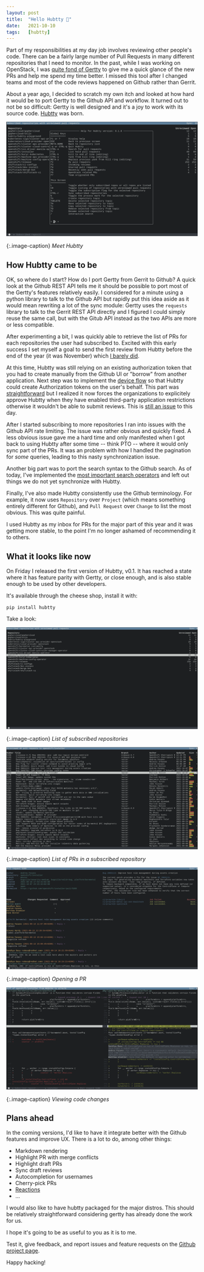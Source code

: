 ```yaml
---
layout: post
title:  "Hello Hubtty 👋"
date:   2021-10-10
tags:   [hubtty]
---
```


Part of my responsibilities at my day job involves reviewing other people's
code. There can be a fairly large number of Pull Requests in many different
repositories that I need to monitor. In the past, while I was working on
OpenStack, I was [quite fond of
Gertty](/2016/09/20/setting-up-gertty-for-effective-code-review.html) to give
me a quick glance of the new PRs and help me spend my time better. I missed
this tool after I changed teams and most of the code reviews happened on Github
rather than Gerrit.

About a year ago, I decided to scratch my own itch and looked at how hard it
would be to port Gertty to the Github API and workflow. It turned out to not be
so difficult: Gertty is well designed and it's a joy to work with its source
code. [Hubtty](https://github.com/hubtty/hubtty/) was born.

[![Hubtty v0.1](/public/images/hubtty/hubtty-0.1.png)](/public/images/hubtty/hubtty-0.1.png)

{:.image-caption}
*Meet Hubtty*

## How Hubtty came to be

OK, so where do I start? How do I port Gertty from Gerrit to Github?  A quick
look at the Github REST API tells me it should be possible to port most of the
Gertty's features relatively easily. I considered for a minute using a python
library to talk to the Github API but rapidly put this idea aside as it would
mean rewriting a lot of the sync module: Gertty uses the `requests` library to
talk to the Gerrit REST API directly and I figured I could simply reuse the
same call, but with the Gitub API instead as the two APIs are more or less
compatible.

After experimenting a bit, I was quickly able to retrieve the list of PRs for
each repositories the user had subscribed to. Excited with this early success
I set myself a goal to send the first review from Hubtty before the end of the
year (it was November) which [I barely
did](https://github.com/hubtty/hubtty/commit/9d5eb59ec7fb0df4e20553a545232bd87236a648).

At this time, Hubtty was still relying on an existing authorization token that
you had to create manually from the Github UI or "borrow" from another
application. Next step was to implement the [device
flow](https://docs.github.com/en/developers/apps/building-github-apps/identifying-and-authorizing-users-for-github-apps#device-flow)
so that Hubtty could create Authorization tokens on the user's behalf. This
part was
[straightforward](https://github.com/hubtty/hubtty/commit/8ceac425dc05c726941b09906b8fb76e61305058)
but I realized it now forces the organizations to explicitely approve Hubtty
when they have enabled third-party application restrictions otherwise it
wouldn't be able to submit reviews. This is [still an
issue](https://github.com/hubtty/hubtty/issues/20) to this day.

After I started subscribing to more repositories I ran into issues with the
Github API rate limiting. The issue was rather obvious and quickly fixed.
A less obvious issue gave me a hard time and only manifested when I got back to
using Hubtty after some time -- think PTO -- where it would only sync part of the
PRs. It was an problem with how I handled the pagination for _some_ queries,
leading to this nasty synchronization issue.

Another big part was to port the search syntax to the Github search. As of
today, I've implemented the [most important search
operators](https://github.com/hubtty/hubtty/issues/48) and left out things we
do not yet synchronize with Hubtty.

Finally, I've also made Hubtty consistently use the Github terminology. For
example, it now uses `Repository` over `Project` (which means something
entirely different for Github), and `Pull Request` over `Change` to list the
most obvious. This was quite painful.

I used Hubtty as my inbox for PRs for the major part of this year and it was
getting more stable, to the point I'm no longer ashamed of recommending it to
others.

## What it looks like now

On Friday I released the first version of Hubtty, v0.1. It has reached a state
where it has feature parity with Gertty, or close enough, and is also stable
enough to be used by other developers.

It's available through the cheese shop, install it with:
```
pip install hubtty
```

Take a look:

[![Repositories list](/public/images/hubtty/01-Repositories-list.png)](/public/images/hubtty/01-Repositories-list.png)

{:.image-caption}
*List of subscribed repositories*

[![PRs list](/public/images/hubtty/02-PRs-list.png)](/public/images/hubtty/02-PRs-list.png)

{:.image-caption}
*List of PRs in a subscribed repository*

[![PR view](/public/images/hubtty/03-PR-view.png)](/public/images/hubtty/03-PR-view.png)

{:.image-caption}
*Opening a PR*

[![Diff view](/public/images/hubtty/04-Diff-view.png)](/public/images/hubtty/04-Diff-view.png)

{:.image-caption}
*Viewing code changes*

## Plans ahead

In the coming versions, I'd like to have it integrate better with the Github
features and improve UX. There is a lot to do, among other things:
- Markdown rendering
- Highlight PR with merge conflicts
- Highlight draft PRs
- Sync draft reviews
- Autocompletion for usernames
- Cherry-pick PRs
- [Reactions](https://docs.github.com/en/rest/reference/reactions)
- ...

I would also like to have hubtty packaged for the major distros. This should be
relatively straightforward considering gertty has already done the work for us.

I hope it's going to be as useful to you as it is to me.

Test it, give feedback, and report issues and feature requests on the [Github
project page](https://github.com/hubtty/hubtty/issues/).

Happy hacking!
